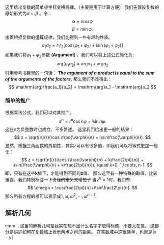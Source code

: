 这里给出复数的简单极坐标变换规律。（主要是用于计算方便）
我们先假设复数的原始形式为$\alpha + i\beta$ 。令：
$$
	\alpha = r cos \varphi
$$
$$
	\beta = r\sin \varphi.
$$
接着根据复数的运算规律，我们能得到一些有趣的性质。
$$
a_1a_2 = r_1r_2[\cos(\varphi_1 + \varphi_2) + i\sin(\varphi_1 + \varphi_2)]
$$
如果我们将$\varphi_1 + \varphi_2$参数 **(Argument)** ，我们可以将上述公式简化为:
$$
\mathrm{arg}(a_1a_2) = \mathrm{arg}a_1 + \mathrm{arg}a_2
$$
引用参考书目里的一句话：
***The argument of a product is equal to the sum of the arguments of the factors.***
那么我们不难得出：
$$
\mathrm{arg}\frac{a_1}{a_2} = \mathrm{arg}a_1 - \mathrm{arg}a_2
$$

### 简单的推广
根据乘法公式，我们可以对其推广。
$$
a^n = r^n \cos n\varphi + i\sin n\varphi.
$$
这在n为负整数时也成立，不多赘述。
这里我们给出更一般的结果：
$$
z = \sqrt[n]{r}(\cos \frac{\varphi}{n} + i\sin\frac{\varphi}{n}).
$$
显然，根据三角函数的周期性，其实$z$可以有很多值，即我们可以将等式更加一般化：
$$
z = \sqrt[n]{r}(\cos (\frac{\varphi}{n} + k\frac{2\pi}{n}) + i\sin(\frac{\varphi}{n} + k\frac{2\pi}{n})), \quad k=0, 1,\cdots, n-1.
$$
即，只有在这些**k**值下，才能得到不同的**z**值。
那么这里有一种特殊的取值，比较重要，我们特别标注一下~~奇怪的定义又增加了~~
当$z^n = 1$时，我们有:
$$
\omega = \cos\frac{2\pi}{n}+i\sin\frac{2\pi}{n}.
$$
那么所有方程的根可以表示成$1, \omega, \omega^2, \cdots, \omega^{n-1}$.

## 解析几何

emm... 这里的解析几何是我实在想不出什么名字才取得标题，不要太在意。
这部分是讲述如何在复数域上表示两点之间的距离。
在实数域中这很简单，也就是$|x - y|$ 
